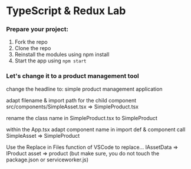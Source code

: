 # TypeScript & Redux Lab

### Prepare your project:

1. Fork the repo
2. Clone the repo
3. Reinstall the modules using npm install
4. Start the app using `npm start`

### Let's change it to a product management tool

change the headline to: simple product management application

adapt filename & import path for the child component
    src/components/SimpleAsset.tsx => SimpleProduct.tsx

rename the class name in SimpleProduct.tsx to SimpleProduct

within the App.tsx adapt component name  in import def & component call 
    SimpleAsset => SimpleProduct

Use the Replace in Files function of VSCode to replace...
IAssetData =>  IProduct
asset => product (but make sure, you do not touch the package.json or serviceworker.js)

